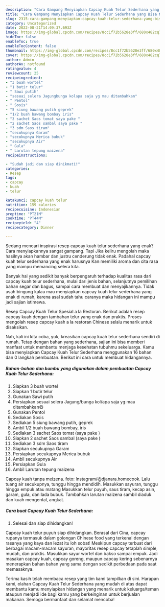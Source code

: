 ```yaml
---
description: "Cara Gampang Menyiapkan Capcay Kuah Telur Sederhana yang Bisa Manjain Lidah, Buat Buka Puasa Bikin Ngiler"
title: "Cara Gampang Menyiapkan Capcay Kuah Telur Sederhana yang Bisa Manjain Lidah, Buat Buka Puasa Bikin Ngiler"
slug: 2315-cara-gampang-menyiapkan-capcay-kuah-telur-sederhana-yang-bisa-manjain-lidah-buat-buka-puasa-bikin-ngiler
category: Uncategorized
date: 2022-08-21T14:09:37.693Z
image: https://img-global.cpcdn.com/recipes/8cc1f72b5628e3ff/680x482cq70/capcay-kuah-telur-sederhana-foto-resep-utama.jpg
hideToc: false
enableToc: true
enableTocContent: false
thumbnail: https://img-global.cpcdn.com/recipes/8cc1f72b5628e3ff/680x482cq70/capcay-kuah-telur-sederhana-foto-resep-utama.jpg
cover: https://img-global.cpcdn.com/recipes/8cc1f72b5628e3ff/680x482cq70/capcay-kuah-telur-sederhana-foto-resep-utama.jpg
author: Admin
authorAv: notfound
ratingvalue: 4
reviewcount: 25
recipeingredient:
- "3 buah wortel"
- "1 butir telur"
- " Sawi putih"
- "sesuai selera Jagungbunga kolapa saja yg mau ditambahkan"
- " Pentol"
- " Sosis"
- "5 siung bawang putih geprek"
- "1/2 buah bawang bombay iris"
- "3 sachet Saos tomat saya pake "
- "2 sachet Saos sambal saya pake "
- "3 sdm Saos tiram"
- "secukupnya Garam"
- "secukupnya Merica bubuk"
- "secukupnya Air"
- " Gula"
- " Larutan tepung maizena"
recipeinstructions:

- "Sudah jadi dan siap dinikmati!"
categories:
- Resep
tags:
- capcay
- kuah
- telur

katakunci: capcay kuah telur 
nutrition: 159 calories
recipecuisine: Indonesian
preptime: "PT21M"
cooktime: "PT44M"
recipeyield: "4"
recipecategory: Dinner

---
```



Sedang mencari inspirasi resep capcay kuah telur sederhana yang enak? Cara menyiapkannya sangat gampang. Tapi Jika keliru mengolah maka hasilnya akan hambar dan justru cenderung tidak enak. Padahal capcay kuah telur sederhana yang enak harusnya Kan memiliki aroma dan cita rasa yang mampu memancing selera kita.


Banyak hal yang sedikit banyak berpengaruh terhadap kualitas rasa dari capcay kuah telur sederhana, mulai dari jenis bahan, selanjutnya pemilihan bahan segar dan bagus, sampai cara membuat dan menyajikannya. Tidak usah bingung kalau mau menyiapkan capcay kuah telur sederhana yang enak di rumah, karena asal sudah tahu caranya maka hidangan ini mampu jadi sajian istimewa.

Resep Capcay Kuah Telur Spesial a la Restoran. Berikut adalah resep capcay kuah dengan tambahan telur yang enak dan praktis. Proses mengolah resep capcay kuah a la restoran Chinese selalu menarik untuk disaksikan.


Nah, kali ini kita coba, yuk, kreasikan capcay kuah telur sederhana sendiri di rumah. Tetap dengan bahan yang sederhana, sajian ini bisa memberi manfaat untuk membantu menjaga kesehatan tubuhmu sekeluarga. Kamu bisa menyiapkan Capcay Kuah Telur Sederhana menggunakan 16 bahan dan 0 langkah pembuatan. Berikut ini cara untuk membuat hidangannya.

<!--inarticleads1-->

##### Bahan-bahan dan bumbu yang digunakan dalam pembuatan Capcay Kuah Telur Sederhana:

1. Siapkan 3 buah wortel
1. Siapkan 1 butir telur
1. Gunakan  Sawi putih
1. Persiapkan sesuai selera Jagung/bunga kol/apa saja yg mau ditambahkan😋
1. Gunakan  Pentol
1. Sediakan  Sosis
1. Sediakan 5 siung bawang putih, geprek
1. Ambil 1/2 buah bawang bombay, iris
1. Sediakan 3 sachet Saos tomat (saya pake )
1. Siapkan 2 sachet Saos sambal (saya pake )
1. Sediakan 3 sdm Saos tiram
1. Siapkan secukupnya Garam
1. Persiapkan secukupnya Merica bubuk
1. Ambil secukupnya Air
1. Persiapkan  Gula
1. Ambil  Larutan tepung maizena


Capcay kuah tanpa meizena. foto: Instagram/@djanara.homecook. Lalu tuang air secukupnya, tunggu hingga mendidih. Masukkan sayuran, tunggu hingga empuk atau matang Masukkan telur puyuh, saus tiram, kecap asin, garam, gula, dan lada bubuk. Tambahkan larutan maizena sambil diaduk dan kuah mengental, angkat. 

<!--inarticleads2-->

##### Cara buat Capcay Kuah Telur Sederhana:


1. Selesai dan siap dihidangkan!

Capcay kuah telur puyuh siap dihidangkan. Berasal dari Cina, capcay rupanya termasuk dalam golongan Chinese food yang terkenal dengan rasanya yang kaya dan lezat itu loh sobat! Meskipun capcay terbuat dari berbagai macam-macam sayuran, mayoritas resep capcay tetaplah simple, mudah, dan praktis. Masukkan sayur wortel dan bakso sampai empuk. Jadi masakan capcay kuah, capcay goreng, maupun capcay kering sebenarnya menerapkan bahan bahan yang sama dengan sedikit perbedaan pada saat memasaknya. 

Terima kasih telah membaca resep yang tim kami tampilkan di sini. Harapan kami, olahan Capcay Kuah Telur Sederhana yang mudah di atas dapat membantu kamu menyiapkan hidangan yang menarik untuk keluarga/teman ataupun menjadi ide bagi kamu yang berkeinginan untuk berjualan makanan. Semoga bermanfaat dan selamat mencoba!
